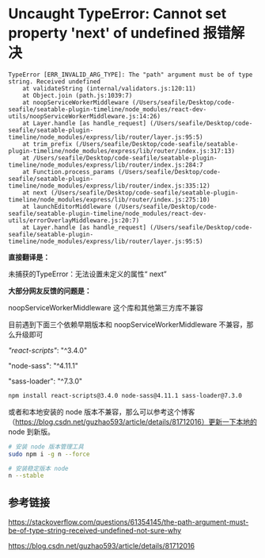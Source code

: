 # Uncaught TypeError: Cannot set property 'next' of undefined 报错解决

```
TypeError [ERR_INVALID_ARG_TYPE]: The "path" argument must be of type string. Received undefined
    at validateString (internal/validators.js:120:11)
    at Object.join (path.js:1039:7)
    at noopServiceWorkerMiddleware (/Users/seafile/Desktop/code-seafile/seatable-plugin-timeline/node_modules/react-dev-utils/noopServiceWorkerMiddleware.js:14:26)
    at Layer.handle [as handle_request] (/Users/seafile/Desktop/code-seafile/seatable-plugin-timeline/node_modules/express/lib/router/layer.js:95:5)
    at trim_prefix (/Users/seafile/Desktop/code-seafile/seatable-plugin-timeline/node_modules/express/lib/router/index.js:317:13)
    at /Users/seafile/Desktop/code-seafile/seatable-plugin-timeline/node_modules/express/lib/router/index.js:284:7
    at Function.process_params (/Users/seafile/Desktop/code-seafile/seatable-plugin-timeline/node_modules/express/lib/router/index.js:335:12)
    at next (/Users/seafile/Desktop/code-seafile/seatable-plugin-timeline/node_modules/express/lib/router/index.js:275:10)
    at launchEditorMiddleware (/Users/seafile/Desktop/code-seafile/seatable-plugin-timeline/node_modules/react-dev-utils/errorOverlayMiddleware.js:20:7)
    at Layer.handle [as handle_request] (/Users/seafile/Desktop/code-seafile/seatable-plugin-timeline/node_modules/express/lib/router/layer.js:95:5)
```

**直接翻译是：**

未捕获的TypeError：无法设置未定义的属性“ next”

**大部分网友反馈的问题是：**

noopServiceWorkerMiddleware 这个库和其他第三方库不兼容

目前遇到下面三个依赖早期版本和 noopServiceWorkerMiddleware 不兼容，那么升级即可

*"react-scripts"*: "^3.4.0"

"node-sass": "^4.11.1"

"sass-loader": "^7.3.0"

~~~bash
npm install react-scripts@3.4.0 node-sass@4.11.1 sass-loader@7.3.0
~~~

或者和本地安装的 node 版本不兼容，那么可以参考这个博客（https://blog.csdn.net/guzhao593/article/details/81712016）更新一下本地的 node 到新版。

~~~bash
# 安装 node 版本管理工具
sudo npm i -g n --force 

# 安装稳定版本 node
n --stable
~~~



## 参考链接

https://stackoverflow.com/questions/61354145/the-path-argument-must-be-of-type-string-received-undefined-not-sure-why

https://blog.csdn.net/guzhao593/article/details/81712016